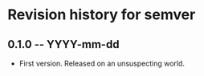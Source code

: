 # Revision history for semver

## 0.1.0 -- YYYY-mm-dd

* First version. Released on an unsuspecting world.
